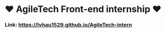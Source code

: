 <h1> ♥️ AgileTech Front-end internship ♥️ </h1>
<h3>Link: <a href="https://lvhau1529.github.io/acazia-inter/acazia" target="_blank">https://lvhau1529.github.io/AgileTech-intern
</a></h3>
